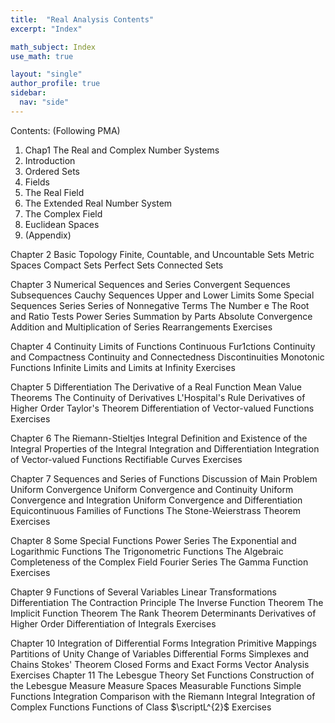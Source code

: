 ```yaml
---
title:  "Real Analysis Contents"
excerpt: "Index"

math_subject: Index
use_math: true

layout: "single"
author_profile: true
sidebar:
  nav: "side"
---
```


Contents: (Following PMA)
<ol>
  <li> Chap1 The Real and Complex Number Systems 
  <li> Introduction
  <li> Ordered Sets
  <li> Fields
  <li> The Real Field
  <li> The Extended Real Number System
  <li> The Complex Field
  <li> Euclidean Spaces
  <li> (Appendix)
</ol>

Chapter 2 Basic Topology
Finite, Countable, and Uncountable Sets
Metric Spaces
Compact Sets
Perfect Sets
Connected Sets

Chapter 3 Numerical Sequences and Series
Convergent Sequences
Subsequences
Cauchy Sequences
Upper and Lower Limits
Some Special Sequences
Series
Series of Nonnegative Terms
The Number e
The Root and Ratio Tests
Power Series
Summation by Parts
Absolute Convergence
Addition and Multiplication of Series
Rearrangements
Exercises

Chapter 4 Continuity
Limits of Functions
Continuous Fur1ctions
Continuity and Compactness
Continuity and Connectedness
Discontinuities
Monotonic Functions
Infinite Limits and Limits at Infinity
Exercises

Chapter 5 Differentiation
The Derivative of a Real Function
Mean Value Theorems
The Continuity of Derivatives
L'Hospital's Rule
Derivatives of Higher Order
Taylor's Theorem
Differentiation of Vector-valued Functions
Exercises

Chapter 6 The Riemann-Stieltjes Integral
Definition and Existence of the Integral
Properties of the Integral
Integration and Differentiation
Integration of Vector-valued Functions
Rectifiable Curves
Exercises

Chapter 7 Sequences and Series of Functions
Discussion of Main Problem
Uniform Convergence
Uniform Convergence and Continuity
Uniform Convergence and Integration
Uniform Convergence and Differentiation
Equicontinuous Families of Functions
The Stone-Weierstrass Theorem
Exercises


Chapter 8 Some Special Functions
Power Series
The Exponential and Logarithmic Functions
The Trigonometric Functions
The Algebraic Completeness of the Complex Field
Fourier Series
The Gamma Function
Exercises


Chapter 9 Functions of Several Variables
Linear Transformations
Differentiation
The Contraction Principle
The Inverse Function Theorem
The Implicit Function Theorem
The Rank Theorem
Determinants
Derivatives of Higher Order
Differentiation of Integrals
Exercises

Chapter 10 Integration of Differential Forms
Integration
Primitive Mappings
Partitions of Unity
Change of Variables
Differential Forms
Simplexes and Chains
Stokes' Theorem
Closed Forms and Exact Forms
Vector Analysis
Exercises
Chapter 11 The Lebesgue Theory
Set Functions
Construction of the Lebesgue Measure
Measure Spaces
Measurable Functions
Simple Functions
Integration
Comparison with the Riemann Integral
Integration of Complex Functions
Functions of Class $\scriptL^{2}$
Exercises


